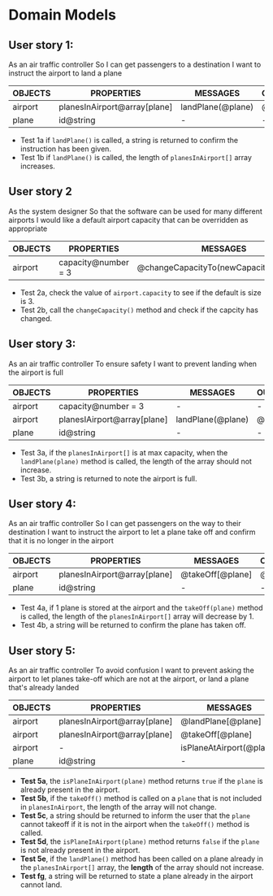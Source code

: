 
# Domain Models

## User story 1: 
As an air traffic controller
So I can get passengers to a destination
I want to instruct the airport to land a plane

| **OBJECTS** | **PROPERTIES**               | **MESSAGES**      | **OUTPUTS** |
| ----------- | ---------------------------- | ----------------- | ----------- |
| airport     | planesInAirport@array[plane] | landPlane(@plane) | @string     |
| plane       | id@string                    | -                 | -           |

- Test 1a if  `landPlane()` is called, a string is returned to confirm the instruction has been given. 
- Test 1b if `landPlane()` is called, the length of `planesInAirport[]` array increases. 

## User story 2 
As the system designer
So that the software can be used for many different airports
I would like a default airport capacity that can be overridden as appropriate

| **OBJECTS** | **PROPERTIES**      | **MESSAGES**                          | **OUTPUTS** |
| ----------- | ------------------- | ------------------------------------- | ----------- |
| airport     | capacity@number = 3 | @changeCapacityTo(newCapacity@number) | @void       |

- Test 2a, check the value of `airport.capacity` to see if the default is size is 3. 
- Test 2b, call the `changeCapacity()` method and check if the capcity has changed. 
  
## User story 3:
As an air traffic controller
To ensure safety
I want to prevent landing when the airport is full


| **OBJECTS** | **PROPERTIES**              | **MESSAGES**      | **OUTPUTS** |
| ----------- | --------------------------- | ----------------- | ----------- |
| airport     | capacity@number = 3         | -                 | -           |
| airport     | planesIAirport@array[plane] | landPlane(@plane) | @string     |
| plane       | id@string                   | -                 | -           |

- Test 3a, if the `planesInAirport[]` is at max capacity, when the `landPlane(plane)` method is called, the length of the array should not increase.
- Test 3b, a string is returned to note the airport is full.

## User story 4:
As an air traffic controller
So I can get passengers on the way to their destination
I want to instruct the airport to let a plane take off and confirm that it is no longer in the airport

| **OBJECTS** | **PROPERTIES**               | **MESSAGES**     | **OUTPUTS** |
| ----------- | ---------------------------- | ---------------- | ----------- |
| airport     | planesInAirport@array[plane] | @takeOff[@plane] | @string     |
| plane       | id@string                    | -                | -           |

- Test 4a, if 1 plane is stored at the airport and the `takeOff(plane)` method is called, the length of the `planesInAirport[]` array will decrease by 1. 
- Test 4b, a string will be returned to confirm the plane has taken off.


## User story 5: 
As an air traffic controller
To avoid confusion
I want to prevent asking the airport to let planes take-off which are not at the airport, or land a plane that's already landed 

| **OBJECTS** | **PROPERTIES**               | **MESSAGES**             | **OUTPUTS** |
| ----------- | ---------------------------- | ------------------------ | ----------- |
| airport     | planesInAirport@array[plane] | @landPlane[@plane]       | @string     |
| airport     | planesInAirport@array[plane] | @takeOff[@plane]         | @string     |
| airport     | -                            | isPlaneAtAirport(@plane) | @void       |
| plane       | id@string                    | -                        | -           | - |

- **Test 5a**, the `isPlaneInAirport(plane)` method returns `true` if the `plane` is already present in the airport.
- **Test 5b**, if the `takeOff()` method is called on a `plane` that is not included in `planesInAirport`, the length of the array will not change. 
- **Test 5c**, a string should be returned to inform the user that the `plane` cannot takeoff if it is not in the airport when the `takeOff()` method is called. 
- **Test 5d**, the `isPlaneInAirport(plane)` method returns `false` if the `plane` is not already present in the airport.
- **Test 5e**, if the `landPlane()` method has been called on a plane already in the `planesInAirport[]` array, the **length** of the array should not increase.
- **Test fg**, a string will be returned to state a plane already in the airport cannot land.
